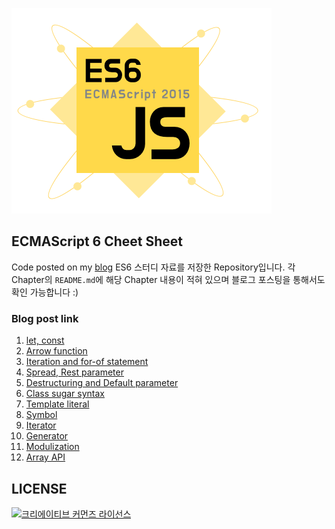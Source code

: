 ![](/images/javascript_es6.png)
## ECMAScript 6 Cheet Sheet
Code posted on my [blog](https://jaeyeophan.github.io/)
ES6 스터디 자료를 저장한 Repository입니다. 각 Chapter의 `README.md`에 해당 Chapter 내용이 적혀 있으며 블로그 포스팅을 통해서도 확인 가능합니다 :)
### Blog post link
1. [let, const](https://jaeyeophan.github.io/2017/04/18/let-const/)
2. [Arrow function](https://jaeyeophan.github.io/2017/04/18/ES6-2-Arrow-function/)
3. [Iteration and for-of statement](https://jaeyeophan.github.io/2017/04/18/ES6-3-Iteration-and-for-of-statement/)
4. [Spread, Rest parameter](https://jaeyeophan.github.io/2017/04/18/ES6-4-Spread-Rest-parameter/)
5. [Destructuring and Default parameter](https://jaeyeophan.github.io/2017/04/18/ES6-5-Destructuring-and-Default-Parameter/)
6. [Class sugar syntax](https://jaeyeophan.github.io/2017/04/18/ES6-6-Class-sugar-syntax/)
7. [Template literal](https://jaeyeophan.github.io/2017/04/19/ES6-7-Template-literal/)
8. [Symbol](https://jaeyeophan.github.io/2017/04/20/ES6-8-Symbol/)
9. [Iterator](https://jaeyeophan.github.io/2017/04/21/ES6-9-Iterator/)
10. [Generator](https://jaeyeophan.github.io/categories/ECMAScript6/)
11. [Modulization](https://jaeyeophan.github.io/2017/05/04/ES6-11-Modulization/)
12. [Array API](https://jaeyeophan.github.io/2017/05/11/ES6-12-Array-API/)

## LICENSE
<a rel="license" href="http://creativecommons.org/licenses/by/4.0/"><img alt="크리에이티브 커먼즈 라이선스" style="border-width:0" src="https://i.creativecommons.org/l/by/4.0/88x31.png" /></a>

